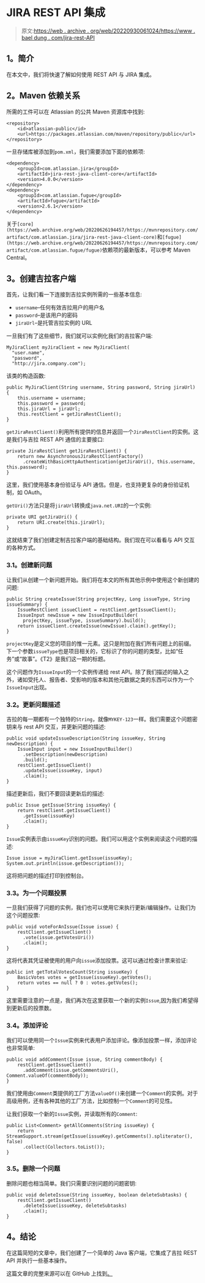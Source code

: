 # JIRA REST API 集成

> 原文:[https://web . archive . org/web/20220930061024/https://www . bael dung . com/jira-rest-API](https://web.archive.org/web/20220930061024/https://www.baeldung.com/jira-rest-api)

## **1。简介**

在本文中，我们将快速了解如何使用 REST API 与 JIRA 集成。

## **2。Maven 依赖关系**

所需的工件可以在 Atlassian 的公共 Maven 资源库中找到:

```
<repository>
    <id>atlassian-public</id>
    <url>https://packages.atlassian.com/maven/repository/public</url>
</repository>
```

一旦存储库被添加到`pom.xml`，我们需要添加下面的依赖项:

```
<dependency>
    <groupId>com.atlassian.jira</groupId>
    <artifactId>jira-rest-java-client-core</artifactId>
    <version>4.0.0</version>
</dependency>
<dependency>
    <groupId>com.atlassian.fugue</groupId>
    <artifactId>fugue</artifactId>
    <version>2.6.1</version>
</dependency>
```

关于`[core](https://web.archive.org/web/20220626194457/https://mvnrepository.com/artifact/com.atlassian.jira/jira-rest-java-client-core)`和`[fugue](https://web.archive.org/web/20220626194457/https://mvnrepository.com/artifact/com.atlassian.fugue/fugue)`依赖项的最新版本，可以参考 Maven Central。

## **3。创建吉拉客户端**

首先，让我们看一下连接到吉拉实例所需的一些基本信息:

*   `username`–任何有效吉拉用户的用户名
*   `password`–是该用户的密码
*   `jiraUrl`–是托管吉拉实例的 URL

一旦我们有了这些细节，我们就可以实例化我们的吉拉客户端:

```
MyJiraClient myJiraClient = new MyJiraClient(
  "user.name", 
  "password", 
  "http://jira.company.com");
```

该类的构造函数:

```
public MyJiraClient(String username, String password, String jiraUrl) {
    this.username = username;
    this.password = password;
    this.jiraUrl = jiraUrl;
    this.restClient = getJiraRestClient();
}
```

`getJiraRestClient()`利用所有提供的信息并返回一个`JiraRestClient`的实例。这是我们与吉拉 REST API 通信的主要接口:

```
private JiraRestClient getJiraRestClient() {
    return new AsynchronousJiraRestClientFactory()
      .createWithBasicHttpAuthentication(getJiraUri(), this.username, this.password);
}
```

这里，我们使用基本身份验证与 API 通信。但是，也支持更复杂的身份验证机制，如 OAuth。

`getUri()`方法只是将`jiraUrl`转换成`java.net.URI`的一个实例:

```
private URI getJiraUri() {
    return URI.create(this.jiraUrl);
}
```

这就结束了我们创建定制吉拉客户端的基础结构。我们现在可以看看与 API 交互的各种方式。

### **3.1。创建新问题**

让我们从创建一个新问题开始。我们将在本文的所有其他示例中使用这个新创建的问题:

```
public String createIssue(String projectKey, Long issueType, String issueSummary) {
    IssueRestClient issueClient = restClient.getIssueClient();
    IssueInput newIssue = new IssueInputBuilder(
      projectKey, issueType, issueSummary).build();
    return issueClient.createIssue(newIssue).claim().getKey();
}
```

`projectKey`是定义您的项目的惟一元素。这只是附加在我们所有问题上的前缀。下一个参数`issueType`也是项目相关的，它标识了你的问题的类型，比如“任务”或“故事”。《T2》是我们这一期的标题。

这个问题作为`IssueInput`的一个实例传递给 rest API。除了我们描述的输入之外，诸如受托人、报告者、受影响的版本和其他元数据之类的东西可以作为一个`IssueInput`出现。

### **3.2。更新问题描述**

吉拉的每一期都有一个独特的`String`，就像`MYKEY-123`一样。我们需要这个问题密钥来与 rest API 交互，并更新问题的描述:

```
public void updateIssueDescription(String issueKey, String newDescription) {
    IssueInput input = new IssueInputBuilder()
      .setDescription(newDescription)
      .build();
    restClient.getIssueClient()
      .updateIssue(issueKey, input)
      .claim();
}
```

描述更新后，我们不要回读更新后的描述:

```
public Issue getIssue(String issueKey) {
    return restClient.getIssueClient()
      .getIssue(issueKey) 
      .claim();
}
```

`Issue`实例表示由`issueKey`识别的问题。我们可以用这个实例来阅读这个问题的描述:

```
Issue issue = myJiraClient.getIssue(issueKey);
System.out.println(issue.getDescription());
```

这将把问题的描述打印到控制台。

### **3.3。为一个问题投票**

一旦我们获得了问题的实例，我们也可以使用它来执行更新/编辑操作。让我们为这个问题投票:

```
public void voteForAnIssue(Issue issue) {
    restClient.getIssueClient()
      .vote(issue.getVotesUri())
      .claim();
}
```

这将代表其凭证被使用的用户向`issue`添加投票。这可以通过检查计票来验证:

```
public int getTotalVotesCount(String issueKey) {
    BasicVotes votes = getIssue(issueKey).getVotes();
    return votes == null ? 0 : votes.getVotes();
}
```

这里需要注意的一点是，我们再次在这里获取一个新的实例`Issue`,因为我们希望得到更新后的投票数。

### **3.4。添加评论**

我们可以使用同一个`Issue`实例来代表用户添加评论。像添加投票一样，添加评论也非常简单:

```
public void addComment(Issue issue, String commentBody) {
    restClient.getIssueClient()
      .addComment(issue.getCommentsUri(), Comment.valueOf(commentBody));
}
```

我们使用由`Comment`类提供的工厂方法`valueOf()`来创建一个`Comment`的实例。对于高级用例，还有各种其他的工厂方法，比如控制一个`Comment`的可见性。

让我们获取一个新的`Issue`实例，并读取所有的`Comment`:

```
public List<Comment> getAllComments(String issueKey) {
    return StreamSupport.stream(getIssue(issueKey).getComments().spliterator(), false)
      .collect(Collectors.toList());
}
```

### **3.5。删除一个问题**

删除问题也相当简单。我们只需要识别问题的问题密钥:

```
public void deleteIssue(String issueKey, boolean deleteSubtasks) {
    restClient.getIssueClient()
      .deleteIssue(issueKey, deleteSubtasks)
      .claim();
}
```

## **4。结论**

在这篇简短的文章中，我们创建了一个简单的 Java 客户端，它集成了吉拉 REST API 并执行一些基本操作。

这篇文章的完整来源可以在 GitHub 上找到[。](https://web.archive.org/web/20220626194457/https://github.com/eugenp/tutorials/tree/master/saas)